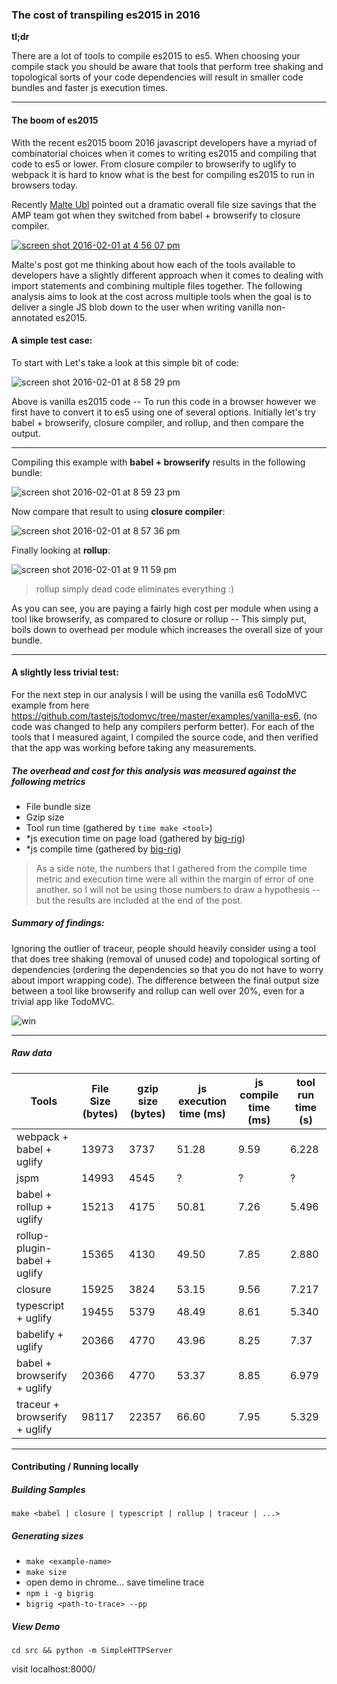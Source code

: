 ### The cost of transpiling es2015 in 2016

**tl;dr**

There are a lot of tools to compile es2015 to es5. When choosing your compile stack you should be aware that tools that perform tree shaking and topological sorts of your code dependencies will result in smaller code bundles and faster js execution times.


--------------

#### The boom of es2015

With the recent es2015 boom 2016 javascript developers have a myriad of combinatorial choices when it comes to writing es2015 and compiling that code to es5 or lower. From closure compiler to browserify to uglify to webpack it is hard to know what is the best for compiling es2015 to run in browsers today.

Recently [Malte Ubl](https://twitter.com/cramforce) pointed out a dramatic overall file size savings that the AMP team got when they switched from babel + browserify to closure compiler.

[![screen shot 2016-02-01 at 4 56 07 pm](https://cloud.githubusercontent.com/assets/883126/12736393/bcb03d46-c904-11e5-8d4f-74a0921087bc.png)](https://twitter.com/cramforce/status/690640077865619456)


Malte's post got me thinking about how each of the tools available to developers have a slightly different approach when it comes to dealing with import statements and combining multiple files together. The following analysis aims to look at the cost across multiple tools when the goal is to deliver a single JS blob down to the user when writing vanilla non-annotated es2015. 

#### A simple test case:

To start with Let's take a look at this simple bit of code:

![screen shot 2016-02-01 at 8 58 29 pm](https://cloud.githubusercontent.com/assets/883126/12740282/93547044-c926-11e5-9d0b-16f5bbc48e91.png)

Above is vanilla es2015 code -- To run this code in a browser however we first have to convert it to es5 using one of several options. Initially let's try babel + browserify, closure compiler, and rollup, and then compare the output.

---------------

Compiling this example with **babel + browserify** results in the following bundle:

![screen shot 2016-02-01 at 8 59 23 pm](https://cloud.githubusercontent.com/assets/883126/12740298/b3c6b0da-c926-11e5-85dd-f3a2cdfc9ccb.png)

Now compare that result to using **closure compiler**:

![screen shot 2016-02-01 at 8 57 36 pm](https://cloud.githubusercontent.com/assets/883126/12740268/77bcc3d6-c926-11e5-8d60-2a1dae88c412.png)

Finally looking at **rollup**:

![screen shot 2016-02-01 at 9 11 59 pm](https://cloud.githubusercontent.com/assets/883126/12740488/788cff5e-c928-11e5-8bf9-8b6bdc2ac372.png)

> rollup simply dead code eliminates everything :)


As you can see, you are paying a fairly high cost per module when using a tool like browserify, as compared to closure or rollup -- This simply put, boils down to overhead per module which increases the overall size of your bundle.

---------

#### A slightly less trivial test:

For the next step in our analysis I will be using the vanilla es6 TodoMVC example from here https://github.com/tastejs/todomvc/tree/master/examples/vanilla-es6, (no code was changed to help any compilers perform better). For each of the tools that I measured againt, I compiled the source code, and then verified that the app was working before taking any measurements. 

##### The overhead and cost for this analysis was measured against the following metrics

* File bundle size
* Gzip size
* Tool run time (gathered by `time make <tool>`)
* *js execution time on page load (gathered by [big-rig](https://github.com/GoogleChrome/node-big-rig/))
* *js compile time (gathered by [big-rig](https://github.com/GoogleChrome/node-big-rig/))

> As a side note, the numbers that I gathered from the compile time metric and execution time were all within the margin of error of one another. so I will not be using those numbers to draw a hypothesis -- but the results are included at the end of the post.

##### Summary of findings:

Ignoring the outlier of traceur, people should heavily consider using a tool that does tree shaking (removal of unused code) and topological sorting of dependencies (ordering the dependencies so that you do not have to worry about import wrapping code). The difference between the final output size between a tool like browserify and rollup can well over 20%, even for a trivial app like TodoMVC.


![win](https://cloud.githubusercontent.com/assets/883126/12737115/d9445784-c90a-11e5-8e6e-ab38a74a16ee.png)

-------------

##### Raw data


| Tools                        | File Size (bytes) | gzip size (bytes) | js execution time (ms) | js compile time (ms) |tool run time (s)|
| -----------------------------|-------------------|-------------------|------------------------|----------------------|-----------------|
| webpack + babel + uglify     | 13973             | 3737              | 51.28                  | 9.59                 |6.228            |
| jspm                         | 14993             | 4545              | ?                      | ?                    |?                |
| babel + rollup + uglify      | 15213             | 4175              | 50.81                  | 7.26                 |5.496            |
| rollup-plugin-babel + uglify | 15365             | 4130              | 49.50                  | 7.85                 |2.880            |
| closure                      | 15925             | 3824              | 53.15                  | 9.56                 |7.217            |
| typescript + uglify          | 19455             | 5379              | 48.49                  | 8.61                 |5.340            |
| babelify + uglify            | 20366             | 4770              | 43.96                  | 8.25                 |7.37             |
| babel + browserify + uglify  | 20366             | 4770              | 53.37                  | 8.85                 |6.979            |
| traceur + browserify + uglify| 98117             | 22357             | 66.60                  | 7.95                 |5.329            |
--------------------------------


#### Contributing / Running locally

##### Building Samples

`make <babel | closure | typescript | rollup | traceur | ...>`

##### Generating sizes

* `make <example-name>`
* `make size`
* open demo in chrome... save timeline trace
* `npm i -g bigrig`
* `bigrig <path-to-trace> --pp`

##### View Demo

`cd src && python -m SimpleHTTPServer`

visit localhost:8000/
